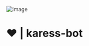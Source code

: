 ![image](https://github.com/Furyforev3r/karess-bot/assets/88341564/93885332-2b5b-406d-8839-f6ee78002b32)
# ❤️ | karess-bot
